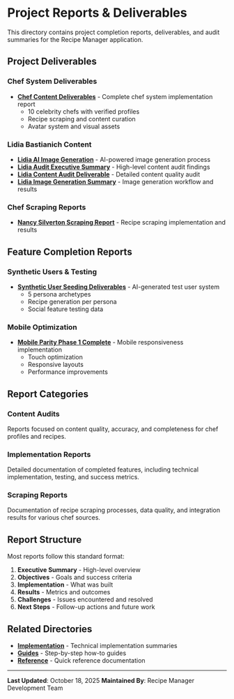 # Project Reports & Deliverables

This directory contains project completion reports, deliverables, and audit summaries for the Recipe Manager application.

## Project Deliverables

### Chef System Deliverables
- **[Chef Content Deliverables](DELIVERABLES.md)** - Complete chef system implementation report
  - 10 celebrity chefs with verified profiles
  - Recipe scraping and content curation
  - Avatar system and visual assets

### Lidia Bastianich Content
- **[Lidia AI Image Generation](LIDIA_AI_IMAGE_GENERATION_REPORT.md)** - AI-powered image generation process
- **[Lidia Audit Executive Summary](LIDIA_AUDIT_EXECUTIVE_SUMMARY.md)** - High-level content audit findings
- **[Lidia Content Audit Deliverable](LIDIA_CONTENT_AUDIT_DELIVERABLE.md)** - Detailed content quality audit
- **[Lidia Image Generation Summary](LIDIA_IMAGE_GENERATION_SUMMARY.md)** - Image generation workflow and results

### Chef Scraping Reports
- **[Nancy Silverton Scraping Report](NANCY_SILVERTON_SCRAPING_REPORT.md)** - Recipe scraping implementation and results

## Feature Completion Reports

### Synthetic Users & Testing
- **[Synthetic User Seeding Deliverables](SYNTHETIC_USER_SEEDING_DELIVERABLES.md)** - AI-generated test user system
  - 5 persona archetypes
  - Recipe generation per persona
  - Social feature testing data

### Mobile Optimization
- **[Mobile Parity Phase 1 Complete](MOBILE_PARITY_PHASE1_COMPLETE.md)** - Mobile responsiveness implementation
  - Touch optimization
  - Responsive layouts
  - Performance improvements

## Report Categories

### Content Audits
Reports focused on content quality, accuracy, and completeness for chef profiles and recipes.

### Implementation Reports
Detailed documentation of completed features, including technical implementation, testing, and success metrics.

### Scraping Reports
Documentation of recipe scraping processes, data quality, and integration results for various chef sources.

## Report Structure

Most reports follow this standard format:
1. **Executive Summary** - High-level overview
2. **Objectives** - Goals and success criteria
3. **Implementation** - What was built
4. **Results** - Metrics and outcomes
5. **Challenges** - Issues encountered and resolved
6. **Next Steps** - Follow-up actions and future work

## Related Directories

- **[Implementation](../implementation/)** - Technical implementation summaries
- **[Guides](../../guides/)** - Step-by-step how-to guides
- **[Reference](../../reference/)** - Quick reference documentation

---

**Last Updated**: October 18, 2025
**Maintained By**: Recipe Manager Development Team
